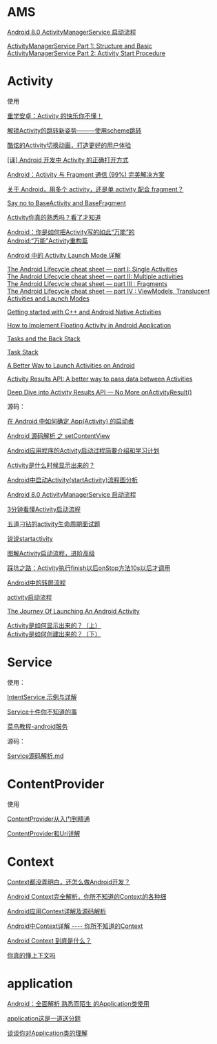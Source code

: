 # AMS

[Android 8.0 ActivityManagerService 启动流程](https://www.jianshu.com/p/98ccde25a57c?hmsr=toutiao.io&utm_medium=toutiao.io&utm_source=toutiao.io)

[ActivityManagerService Part 1: Structure and Basic](https://edwardlu0904.wordpress.com/2015/09/28/activitymanagerservice-part-1-structure-and-basic/)  
[ActivityManagerService Part 2: Activity Start Procedure](https://edwardlu0904.wordpress.com/2015/10/01/activitymanagerservice-part-2-activity-start-procedure/)  

# Activity

使用

[重学安卓：Activity 的快乐你不懂！](https://juejin.im/post/5ce651d4f265da1bb13f0a5b)

[解锁Activity的跳转新姿势———使用scheme跳转](https://blog.csdn.net/a_zhon/article/details/78358310)

[酷炫的Activity切换动画，打造更好的用户体验](https://www.jianshu.com/p/37e94f8b6f59)

[[译] Android 开发中 Activity 的正确打开方式](https://juejin.im/entry/57b9bfc3c4c9710061481310)

[Android：Activity 与 Fragment 通信 (99%) 完美解决方案](https://juejin.im/entry/56a87b2b2e958a0051906227)

[关于 Android，用多个 activity，还是单 activity 配合 fragment？](https://www.zhihu.com/question/39662488/answer/82469372)

[Say no to BaseActivity and BaseFragment](https://proandroiddev.com/say-no-to-baseactivity-and-basefragment-83b156ed8998)

[Activity你真的熟悉吗？看了才知道](https://www.jianshu.com/p/c21216bf5f82)

[Android：你是如何把Activity写的如此“万能”的](https://www.jianshu.com/p/37892b4193a7)  
[Android:“万能”Activity重构篇](https://www.jianshu.com/p/559f85a42f23)

[Android 中的 Activity Launch Mode 详解](https://www.androidperformance.com/2019/09/01/Android-Activity-Lunch-Mode/?hmsr=toutiao.io&utm_medium=toutiao.io&utm_source=toutiao.io)

[The Android Lifecycle cheat sheet — part I: Single Activities](https://medium.com/androiddevelopers/the-android-lifecycle-cheat-sheet-part-i-single-activities-e49fd3d202ab)  
[The Android Lifecycle cheat sheet — part II: Multiple activities](https://medium.com/androiddevelopers/the-android-lifecycle-cheat-sheet-part-ii-multiple-activities-a411fd139f24)  
[The Android Lifecycle cheat sheet — part III : Fragments](https://medium.com/androiddevelopers/the-android-lifecycle-cheat-sheet-part-iii-fragments-afc87d4f37fd)  
[The Android Lifecycle cheat sheet — part IV : ViewModels, Translucent Activities and Launch Modes](https://medium.com/androiddevelopers/the-android-lifecycle-cheat-sheet-part-iv-49946659b094)  

[Getting started with C++ and Android Native Activities](https://medium.com/androiddevelopers/getting-started-with-c-and-android-native-activities-2213b402ffff)

[How to Implement Floating Activity in Android Application](https://www.azoft.com/blog/floating-activity-android/)

[Tasks and the Back Stack](https://medium.com/androiddevelopers/tasks-and-the-back-stack-dbb7c3b0f6d4#.38lo2zsky)

[Task Stack](https://blog.stylingandroid.com/task-stack/)

[A Better Way to Launch Activities on Android](https://medium.com/capital-one-tech/a-better-way-to-launch-activities-on-android-8a1045181b16)

[Activity Results API: A better way to pass data between Activities](https://proandroiddev.com/is-onactivityresult-deprecated-in-activity-results-api-lets-deep-dive-into-it-302d5cf6edd)

[Deep Dive into Activity Results API — No More onActivityResult()](https://wajahatkarim.com/2020/05/activity-results-api-onactivityresult/)
 
源码：

[在 Android 中如何确定 App(Activity) 的启动者](https://droidyue.com/blog/2019/12/01/android-uid-process-name/?hmsr=toutiao.io&utm_medium=toutiao.io&utm_source=toutiao.io)

[Android 源码解析 之 setContentView](https://blog.csdn.net/lmj623565791/article/details/41894125)

[Android应用程序的Activity启动过程简要介绍和学习计划](https://blog.csdn.net/Luoshengyang/article/details/6685853)

[Activity是什么时候显示出来的？](https://mp.weixin.qq.com/s/Ujpp6rBwGCSZFTI9WHBy_g)

[Android中启动Activity(startActivity)流程图分析](https://blog.csdn.net/qinjuning/article/details/7277225)

[Android 8.0 ActivityManagerService 启动流程](https://www.jianshu.com/p/98ccde25a57c?hmsr=toutiao.io&utm_medium=toutiao.io&utm_source=toutiao.io)

[3分钟看懂Activity启动流程](https://www.jianshu.com/p/9ecea420eb52)

[五道刁钻的activity生命周期面试题](https://mp.weixin.qq.com/s/2O2dGQQpC_bKyaZl0d5knQ)

[说说startactivity](https://mp.weixin.qq.com/s/zfnwXyVU5DxH-cjOalQy-Q)

[图解Activity启动流程，进阶高级](https://juejin.im/post/596c0d5ff265da6c2211b748)

[踩坑之路：Activity执行finish以后onStop方法10s以后才调用](https://mp.weixin.qq.com/s/P4FLVzsSpGlYOe2Y4MI-Hw)

[Android中的转屏流程](https://jinzhuojun.blog.csdn.net/article/details/50085491)

[activity启动流程](https://www.jianshu.com/p/64a91755a3a3)

[The Journey Of Launching An Android Activity](https://blog.usejournal.com/the-journey-of-launching-an-android-activity-9b64e11dc157)

[Activity是如何显示出来的？（上）](https://mp.weixin.qq.com/s/H28K9104twXkr7GjZZBpNQ)  
[Activity是如何创建出来的？（下）](https://mp.weixin.qq.com/s/eGc9BjJrlW6Dzrsl6DIA4Q)  

# Service

使用：

[IntentService 示例与详解](https://www.jianshu.com/p/332b6daf91f0)

[Service十件你不知道的事](https://www.androidos.net.cn/doc/android/issue/10-things-didn-t-know-about-android-s-service-component.html)

[菜鸟教程-android服务](https://www.runoob.com/android/android-services.html)

源码：

[Service源码解析.md](https://github.com/asLody/SourceAnalysis/blob/master/Service%E6%BA%90%E7%A0%81%E8%A7%A3%E6%9E%90.md)

# ContentProvider

使用

[ContentProvider从入门到精通](https://www.jianshu.com/p/f5ec75a9cfea)

[ContentProvider和Uri详解](https://www.cnblogs.com/linjiqin/archive/2011/05/28/2061396.html)

# Context

[Context都没弄明白，还怎么做Android开发？](https://www.jianshu.com/p/94e0f9ab3f1d)

[Android Context完全解析，你所不知道的Context的各种细](https://blog.csdn.net/guolin_blog/article/details/47028975)

[Android应用Context详解及源码解析](https://blog.csdn.net/yanbober/article/details/45967639)

[Android中Context详解 ---- 你所不知道的Context](https://blog.csdn.net/qinjuning/article/details/7310620)

[Android Context 到底是什么？](https://mp.weixin.qq.com/s/xpRnE5U7muWlUOj3wA1MZQ)

[你真的懂上下文吗](https://mp.weixin.qq.com/s/pYU3aNrXd3cBFjby-u-0JQ)

# application

[Android：全面解析 熟悉而陌生 的Application类使用](https://www.jianshu.com/p/f665366b2a47)

[application这是一道送分题](https://mp.weixin.qq.com/s/no35GFRFWb0v5_ZD9BRp3g)

[谈谈你对Application类的理解](https://www.androidos.net.cn/doc/2019-10-24/10.html)











